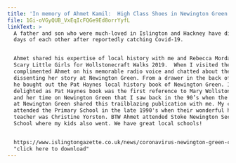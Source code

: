 ```yaml
---
title: 'In memory of Ahmet Kamil:  High Class Shoes in Newington Green. '
file: 1Gi-oVGyQUB_VxEqIcFQGe9Ed8orrYyfL
linkText: >
  A father and son who were much-loved in Islington and Hackney have died within
  days of each other after reportedly catching Covid-19.


  Ahmet shared his expertise of local history with me and Rebecca Mordan from
  Scary Little Girls for Wollstonecraft Walks 2019.  When I visited the shop, I
  complimented Ahmet on his memorable radio voice and chatted about the
  dissenting her story at Newington Green. From a drawer in the back of the shop
  he bought out the Pat Haynes local history book of Newington Green. I was
  delighted as Pat Haynes book was the first reference to Mary Wollstonecraft
  and her time on Newington Green that I saw back in the 90’s when the librarian
  at Newington Green shared this trailblazing publication with me. My children
  attended the Primary School in the late 1990's when their wonderful head
  teacher was Christine Yorston. BTW Ahmet attended Stoke Newington Secondary
  School where my kids also went. We have great local schools! 


  https://www.islingtongazette.co.uk/news/coronavirus-newington-green-cobbler-and-his-father-who-co-founded-hackney-cypriot-association-both-lost-to-covid-19-1-6603908
  "click here to download"
---
```


